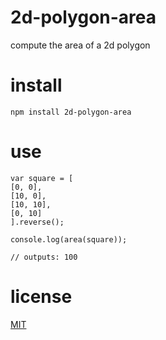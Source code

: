 # 2d-polygon-area

compute the area of a 2d polygon

# install 

`npm install 2d-polygon-area`

# use

```
var square = [
[0, 0],
[10, 0],
[10, 10],
[0, 10]
].reverse();

console.log(area(square));

// outputs: 100
```

# license

[MIT](LICENSE.txt)
